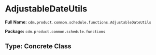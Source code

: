 # AdjustableDateUtils

**Full Name:** `cdm.product.common.schedule.functions.AdjustableDateUtils`

**Package:** `cdm.product.common.schedule.functions`

## Type: Concrete Class

